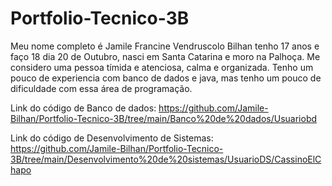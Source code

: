 # Portfolio-Tecnico-3B

Meu nome completo é Jamile Francine Vendruscolo Bilhan tenho 17 anos e faço 18 dia 20 de Outubro, nasci em Santa Catarina e moro na Palhoça. Me considero uma pessoa tímida e atenciosa, calma e organizada. Tenho um pouco de experiencia com banco de dados e java, mas tenho um pouco de dificuldade com essa área de programação. 

Link do código de Banco de dados: https://github.com/Jamile-Bilhan/Portfolio-Tecnico-3B/tree/main/Banco%20de%20dados/Usuariobd

Link do código de Desenvolvimento de Sistemas: https://github.com/Jamile-Bilhan/Portfolio-Tecnico-3B/tree/main/Desenvolvimento%20de%20sistemas/UsuarioDS/CassinoElChapo


